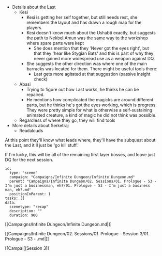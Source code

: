 - Details about the Last
	- Kesi
		- Kesi is getting her self together, but still needs rest, she remembers the layout and has drawn a rough map for the players.
		- Kesi doesn't know much about the Ushabti exactly, but suggests the path to Nekbel Amun was the same way to the workshop where spare parts were kept
			- She does mention that they 'Never got the eyes right', but that they 'hear like Stygian Bats' and this is part of why they never gained more widespread use as a weapon against DQ.
		- She suggests the other direction was where one of the main barracks was located for them. There might be useful tools there:
			- Last gets more agitated at that suggestion (passive insight check)
	- Abasi 
		- Trying to figure out how Last works, he thinks he can be repaired.
		- He mentions how complicated the magicks are around different parts, but he thinks he's got the eyes working, which is progress. They were pretty simple for what is otherwise a self-sustaining animated creature, a kind of magic he did not think was possible.
	- Regardless of where they go, they will find tools
- More details about Serketraj
	- Readalouds


At this point they'll know what leads where, they'll have the subquest about the Last, and it'll just be 'go kill stuff.'

If I'm lucky, this will be all of the remaining first layer bosses, and leave just DQ for the next session.



```RpgManager4
id: 
  type: "scene"
  campaign: "Campaigns/Infinite Dungeon/Infinite Dungeon.md"
  parent: "Campaigns/Infinite Dungeon/02. Sessions/01. Prologue - S3 - I'm just a businessman, eh?/01. Prologue - S3 - I'm just a business man, eh?.md"
  positionInParent: 1
tasks: []
data: 
  scenetype: "recap"
  description: ""
  duration: 900
```

[[Campaigns/Infinite Dungeon/Infinite Dungeon.md|]]

[[Campaigns/Infinite Dungeon/02. Sessions/01. Prologue - Session 3/01. Prologue - S3 - .md|]]

[[Campai[[Session 3]]